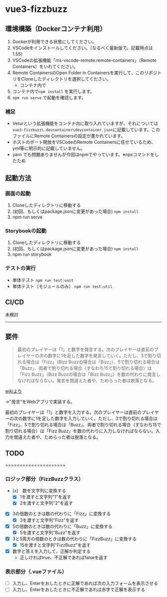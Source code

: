 # vue3-fizzbuzz

## 環境構築（Dockerコンテナ利用）
1. Dockerが利用できる状態にしてください。
1. VSCodeをインストールしてください。（なるべく最新版で。記載時点は1.55）
1. VSCodeの拡張機能「ms-vscode-remote.remote-containers」（Remote Containers）をいれてください。
1. Remote ContainersのOpen Folder in Containersを実行して、このリポジトリをCloneしたディレクトリを選択してください。
    - コンテナ内で
1. コンテナ内で`npm install` を実行します。
1. `npm run serve` で起動を確認します。

### 補足
- Veturという拡張機能をコンテナ内に取り入れていますが、それについては`vue3-fizzbuzz\.devcontainer\devcontainer.json`に記載しています。このファイルにRemote Containersの設定が書かれています。
- ホストのポート開放をVSCodeのRemote Containersに任せているため、yml等に明示的に記載していません。
- yarn でも問題ありませんが今回はnpmでやっています。※npxコマンドをしたため

## 起動方法
### 画面の起動
1. Cloneしたディレクトリに移動する
1. (初回、もしくはpackage.jsonに変更があった場合) `npm install`
1. npm run serve

### Storybookの起動
1. Cloneしたディレクトリに移動する
1. (初回、もしくはpackage.jsonに変更があった場合) `npm install`
1. npm run storybook


### テストの実行
- 単体テスト `npm run test:unit`
- 単体テスト（モジュールのみ） `npm run test:util`

## CI/CD
未検討

---

## 要件
> 最初のプレイヤーは「1」と数字を発言する。次のプレイヤーは直前のプレイヤーの次の数字に1を足した数字を発言していく。ただし、3で割り切れる場合は「Fizz」（Bizz Buzzの場合は「Bizz」）、5で割り切れる場合は「Buzz」、両者で割り切れる場合（すなわち15で割り切れる場合）は「Fizz Buzz」（Bizz Buzzの場合は「Bizz Buzz」）を数の代わりに発言しなければならない。発言を間違えた者や、ためらった者は脱落となる。

[wikiより](https://ja.wikipedia.org/wiki/Fizz_Buzz)

→"発言"をWebアプリで実装する。

最初のプレイヤーは「1」と数字を入力する。次のプレイヤーは直前のプレイヤーの次の数字に1を足した数字を入力していく。ただし、3で割り切れる場合は「Fizz」、5で割り切れる場合は「Buzz」、両者で割り切れる場合（すなわち15で割り切れる場合）は「Fizz Buzz」を数の代わりに入力しなければならない。入力を間違えた者や、ためらった者は脱落となる。


## TODO
=====================

### ロジック部分（FizzBuzzクラス）
- [x]　数を文字列に変換する
    - [x] 1を渡すと文字列"1"を返す
    - [x] 2を渡すと文字列"2"を返す

- [x] 3の倍数のときは数の代わりに「Fizz」に変換する
    - [x] 3を渡すと文字列"Fizz"を返す

- [x] 5の倍数のときは数の代わりに「Buzz」に変換する
    - [x] 5を渡すと文字列"Buzz"を返す

- [x] 3と5両方の倍数のときは数の代わりに「FizzBuzz」に変換する
    - [x] 15を渡すと文字列"FizzBuzz"を返す

- [x] 数字と答えを入力して、正解か判定する
    - 正しければtrue、不正解であればfalseを返す


### 表示部分（.vueファイル）
- [ ] 入力し、Enterをおしたときに正解であれば次の入力フォームを表示させる
- [ ] 入力し、Enterをおしたときに不正解であれば赤字で正解を表示する
